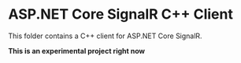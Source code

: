ASP.NET Core SignalR C++ Client
========

This folder contains a C++ client for ASP.NET Core SignalR.

**This is an experimental project right now**